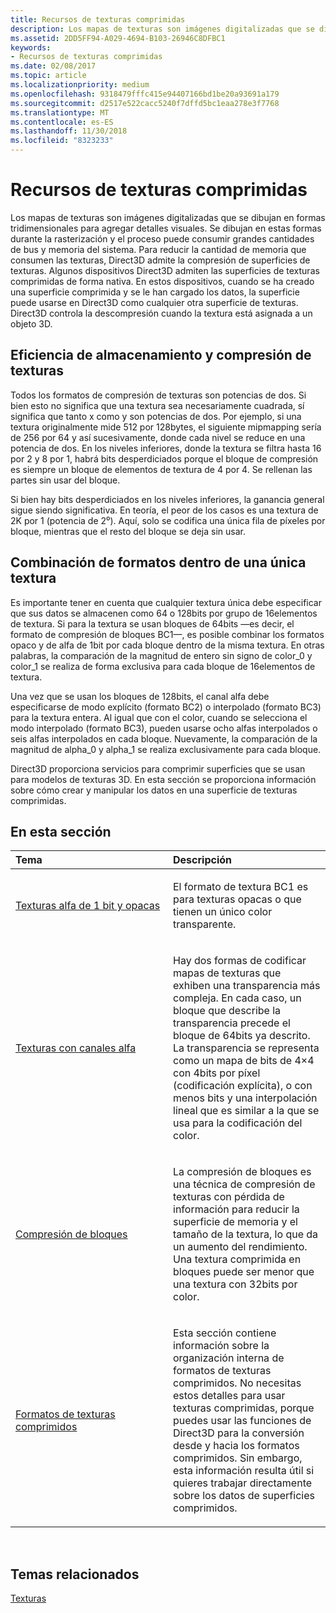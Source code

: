 ```yaml
---
title: Recursos de texturas comprimidas
description: Los mapas de texturas son imágenes digitalizadas que se dibujan en formas tridimensionales para agregar detalles visuales.
ms.assetid: 2DD5FF94-A029-4694-B103-26946C8DFBC1
keywords:
- Recursos de texturas comprimidas
ms.date: 02/08/2017
ms.topic: article
ms.localizationpriority: medium
ms.openlocfilehash: 9318479fffc415e94407166bd1be20a93691a179
ms.sourcegitcommit: d2517e522cacc5240f7dffd5bc1eaa278e3f7768
ms.translationtype: MT
ms.contentlocale: es-ES
ms.lasthandoff: 11/30/2018
ms.locfileid: "8323233"
---
```

# <a name="compressed-texture-resources"></a>Recursos de texturas comprimidas


Los mapas de texturas son imágenes digitalizadas que se dibujan en formas tridimensionales para agregar detalles visuales. Se dibujan en estas formas durante la rasterización y el proceso puede consumir grandes cantidades de bus y memoria del sistema. Para reducir la cantidad de memoria que consumen las texturas, Direct3D admite la compresión de superficies de texturas. Algunos dispositivos Direct3D admiten las superficies de texturas comprimidas de forma nativa. En estos dispositivos, cuando se ha creado una superficie comprimida y se le han cargado los datos, la superficie puede usarse en Direct3D como cualquier otra superficie de texturas. Direct3D controla la descompresión cuando la textura está asignada a un objeto 3D.

## <a name="span-idstorage-efficiency-and-texture-compressionspanspan-idstorage-efficiency-and-texture-compressionspanspan-idstorage-efficiency-and-texture-compressionspanstorage-efficiency-and-texture-compression"></a><span id="Storage-Efficiency-and-Texture-Compression"></span><span id="storage-efficiency-and-texture-compression"></span><span id="STORAGE-EFFICIENCY-AND-TEXTURE-COMPRESSION"></span>Eficiencia de almacenamiento y compresión de texturas


Todos los formatos de compresión de texturas son potencias de dos. Si bien esto no significa que una textura sea necesariamente cuadrada, sí significa que tanto x como y son potencias de dos. Por ejemplo, si una textura originalmente mide 512 por 128bytes, el siguiente mipmapping sería de 256 por 64 y así sucesivamente, donde cada nivel se reduce en una potencia de dos. En los niveles inferiores, donde la textura se filtra hasta 16 por 2 y 8 por 1, habrá bits desperdiciados porque el bloque de compresión es siempre un bloque de elementos de textura de 4 por 4. Se rellenan las partes sin usar del bloque.

Si bien hay bits desperdiciados en los niveles inferiores, la ganancia general sigue siendo significativa. En teoría, el peor de los casos es una textura de 2K por 1 (potencia de 2⁰). Aquí, solo se codifica una única fila de píxeles por bloque, mientras que el resto del bloque se deja sin usar.

## <a name="span-idmixing-formats-within-a-single-texturespanspan-idmixing-formats-within-a-single-texturespanspan-idmixing-formats-within-a-single-texturespanmixing-formats-within-a-single-texture"></a><span id="Mixing-Formats-Within-a-Single-Texture"></span><span id="mixing-formats-within-a-single-texture"></span><span id="MIXING-FORMATS-WITHIN-A-SINGLE-TEXTURE"></span>Combinación de formatos dentro de una única textura


Es importante tener en cuenta que cualquier textura única debe especificar que sus datos se almacenen como 64 o 128bits por grupo de 16elementos de textura. Si para la textura se usan bloques de 64bits —es decir, el formato de compresión de bloques BC1—, es posible combinar los formatos opaco y de alfa de 1bit por cada bloque dentro de la misma textura. En otras palabras, la comparación de la magnitud de entero sin signo de color\_0 y color\_1 se realiza de forma exclusiva para cada bloque de 16elementos de textura.

Una vez que se usan los bloques de 128bits, el canal alfa debe especificarse de modo explícito (formato BC2) o interpolado (formato BC3) para la textura entera. Al igual que con el color, cuando se selecciona el modo interpolado (formato BC3), pueden usarse ocho alfas interpolados o seis alfas interpolados en cada bloque. Nuevamente, la comparación de la magnitud de alpha\_0 y alpha\_1 se realiza exclusivamente para cada bloque.

Direct3D proporciona servicios para comprimir superficies que se usan para modelos de texturas 3D. En esta sección se proporciona información sobre cómo crear y manipular los datos en una superficie de texturas comprimidas.

## <a name="span-idin-this-sectionspanin-this-section"></a><span id="in-this-section"></span>En esta sección


<table>
<colgroup>
<col width="50%" />
<col width="50%" />
</colgroup>
<thead>
<tr class="header">
<th align="left">Tema</th>
<th align="left">Descripción</th>
</tr>
</thead>
<tbody>
<tr class="odd">
<td align="left"><p><a href="opaque-and-1-bit-alpha-textures.md">Texturas alfa de 1 bit y opacas</a></p></td>
<td align="left"><p>El formato de textura BC1 es para texturas opacas o que tienen un único color transparente.</p></td>
</tr>
<tr class="even">
<td align="left"><p><a href="textures-with-alpha-channels.md">Texturas con canales alfa</a></p></td>
<td align="left"><p>Hay dos formas de codificar mapas de texturas que exhiben una transparencia más compleja. En cada caso, un bloque que describe la transparencia precede el bloque de 64bits ya descrito. La transparencia se representa como un mapa de bits de 4×4 con 4bits por píxel (codificación explícita), o con menos bits y una interpolación lineal que es similar a la que se usa para la codificación del color.</p></td>
</tr>
<tr class="odd">
<td align="left"><p><a href="block-compression.md">Compresión de bloques</a></p></td>
<td align="left"><p>La compresión de bloques es una técnica de compresión de texturas con pérdida de información para reducir la superficie de memoria y el tamaño de la textura, lo que da un aumento del rendimiento. Una textura comprimida en bloques puede ser menor que una textura con 32bits por color.</p></td>
</tr>
<tr class="even">
<td align="left"><p><a href="compressed-texture-formats.md">Formatos de texturas comprimidos</a></p></td>
<td align="left"><p>Esta sección contiene información sobre la organización interna de formatos de texturas comprimidos. No necesitas estos detalles para usar texturas comprimidas, porque puedes usar las funciones de Direct3D para la conversión desde y hacia los formatos comprimidos. Sin embargo, esta información resulta útil si quieres trabajar directamente sobre los datos de superficies comprimidos.</p></td>
</tr>
</tbody>
</table>

 

## <a name="span-idrelated-topicsspanrelated-topics"></a><span id="related-topics"></span>Temas relacionados


[Texturas](textures.md)

 

 




